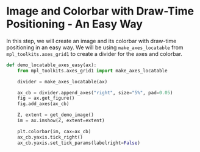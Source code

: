 # Image and Colorbar with Draw-Time Positioning - An Easy Way

In this step, we will create an image and its colorbar with draw-time positioning in an easy way. We will be using `make_axes_locatable` from `mpl_toolkits.axes_grid1` to create a divider for the axes and colorbar.

```python
def demo_locatable_axes_easy(ax):
    from mpl_toolkits.axes_grid1 import make_axes_locatable

    divider = make_axes_locatable(ax)

    ax_cb = divider.append_axes("right", size="5%", pad=0.05)
    fig = ax.get_figure()
    fig.add_axes(ax_cb)

    Z, extent = get_demo_image()
    im = ax.imshow(Z, extent=extent)

    plt.colorbar(im, cax=ax_cb)
    ax_cb.yaxis.tick_right()
    ax_cb.yaxis.set_tick_params(labelright=False)
```
